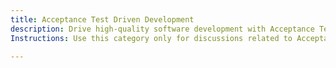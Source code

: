 ```yaml
---
title: Acceptance Test Driven Development
description: Drive high-quality software development with Acceptance Test Driven Development (ATDD). Define clear, testable acceptance criteria before implementation to ensure alignment with business needs.
Instructions: Use this category only for discussions related to Acceptance Test Driven Development (ATDD). Topics should focus on defining acceptance criteria, automating acceptance tests, improving collaboration between developers, testers, and business stakeholders, and ensuring delivered software meets requirements. General testing or development discussions should be placed in other relevant categories.

---
```


